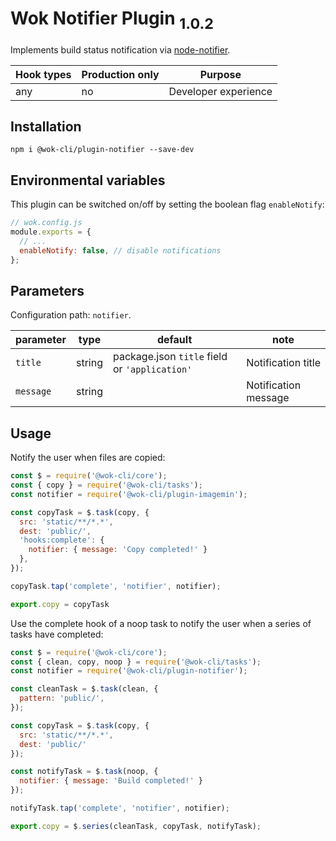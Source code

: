 # Wok Notifier Plugin <sub>1.0.2<sub>

Implements build status notification via [node-notifier](https://www.npmjs.com/package/node-notifier).

| Hook types | Production only | Purpose              |
| ---------- | --------------- | -------------------- |
| any        | no              | Developer experience |

## Installation

```
npm i @wok-cli/plugin-notifier --save-dev
```

## Environmental variables

This plugin can be switched on/off by setting the boolean flag `enableNotify`:

```js
// wok.config.js
module.exports = {
  // ...
  enableNotify: false, // disable notifications
};
```

## Parameters

Configuration path: `notifier`.

| parameter | type   | default                                       | note                 |
| --------- | ------ | --------------------------------------------- | -------------------- |
| `title`   | string | package.json `title` field or `'application'` | Notification title   |
| `message` | string |                                               | Notification message |

## Usage

Notify the user when files are copied:

```js
const $ = require('@wok-cli/core');
const { copy } = require('@wok-cli/tasks');
const notifier = require('@wok-cli/plugin-imagemin');

const copyTask = $.task(copy, {
  src: 'static/**/*.*',
  dest: 'public/',
  'hooks:complete': {
    notifier: { message: 'Copy completed!' }
  },
});

copyTask.tap('complete', 'notifier', notifier);

export.copy = copyTask
```

Use the complete hook of a noop task to notify the user when a series of tasks have completed:

```js
const $ = require('@wok-cli/core');
const { clean, copy, noop } = require('@wok-cli/tasks');
const notifier = require('@wok-cli/plugin-notifier');

const cleanTask = $.task(clean, {
  pattern: 'public/',
});

const copyTask = $.task(copy, {
  src: 'static/**/*.*',
  dest: 'public/'
});

const notifyTask = $.task(noop, {
  notifier: { message: 'Build completed!' }
});

notifyTask.tap('complete', 'notifier', notifier);

export.copy = $.series(cleanTask, copyTask, notifyTask);
```
